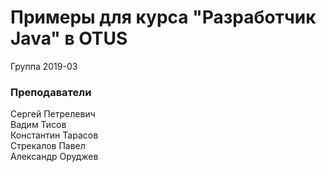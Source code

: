 ﻿# Примеры для курса "Разработчик Java" в OTUS

Группа 2019-03

### Преподаватели
Сергей Петрелевич<br>
Вадим Тисов<br>
Константин Тарасов<br>
Стрекалов Павел<br>
Александр Оруджев
